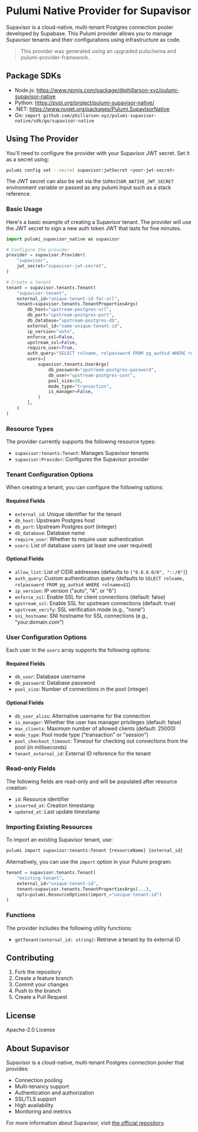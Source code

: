 # Pulumi Native Provider for Supavisor

Supavisor is a cloud-native, multi-tenant Postgres connection pooler developed by Supabase. This Pulumi provider allows you to manage Supavisor tenants and their configurations using infrastructure as code.

> This provider was generated using an upgraded pulschema and pulumi-provider-framework.

## Package SDKs

- Node.js: https://www.npmjs.com/package/@phillarson-xyz/pulumi-supavisor-native
- Python: https://pypi.org/project/pulumi-supavisor-native/
- .NET: https://www.nuget.org/packages/Pulumi.SupavisorNative
- Go: `import github.com/phillarson-xyz/pulumi-supavisor-native/sdk/go/supavisor-native`

## Using The Provider

You'll need to configure the provider with your Supavisor JWT secret. Set it as a secret using:

```bash
pulumi config set --secret supavisor:jwtSecret <your-jwt-secret>
```

The JWT secret can also be set via the `SUPAVISOR_NATIVE_JWT_SECRET` environment variable or passed as any pulumi.Input such as a stack reference.

### Basic Usage

Here's a basic example of creating a Supavisor tenant. The provider will use the JWT secret to sign a new auth token JWT that lasts for five minutes.

```python
import pulumi_supavisor_native as supavisor

# Configure the provider
provider = supavisor.Provider(
    "supavisor",
    jwt_secret="supavisor-jwt-secret",
)

# Create a tenant
tenant = supavisor.tenants.Tenant(
    "supavisor-tenant",
    external_id="unique-tenant-id-for-url",
    tenant=supavisor.tenants.TenantPropertiesArgs(
        db_host="upstream-postgres-url",
        db_port="upstream-postgres-port",
        db_database="upstream-postgres-db",
        external_id="same-unique-tenant-id",
        ip_version="auto",
        enforce_ssl=False,
        upstream_ssl=False,
        require_user=True,
        auth_query="SELECT rolname, rolpassword FROM pg_authid WHERE rolname=$1;",
        users=[
            supavisor.tenants.UserArgs(
                db_password="upstream-postgres-password",
                db_user="upstream-postgres-user",
                pool_size=20,
                mode_type="transaction",
                is_manager=False,
            )
        ],
    )
)
```

### Resource Types

The provider currently supports the following resource types:

- `supavisor:tenants:Tenant`: Manages Supavisor tenants
- `supavisor:Provider`: Configures the Supavisor provider

### Tenant Configuration Options

When creating a tenant, you can configure the following options:

#### Required Fields

- `external_id`: Unique identifier for the tenant
- `db_host`: Upstream Postgres host
- `db_port`: Upstream Postgres port (integer)
- `db_database`: Database name
- `require_user`: Whether to require user authentication
- `users`: List of database users (at least one user required)

#### Optional Fields

- `allow_list`: List of CIDR addresses (defaults to `["0.0.0.0/0", "::/0"]`)
- `auth_query`: Custom authentication query (defaults to `SELECT rolname, rolpassword FROM pg_authid WHERE rolname=$1`)
- `ip_version`: IP version ("auto", "4", or "6")
- `enforce_ssl`: Enable SSL for client connections (default: false)
- `upstream_ssl`: Enable SSL for upstream connections (default: true)
- `upstream_verify`: SSL verification mode (e.g., "none")
- `sni_hostname`: SNI hostname for SSL connections (e.g., "your.domain.com")

### User Configuration Options

Each user in the `users` array supports the following options:

#### Required Fields

- `db_user`: Database username
- `db_password`: Database password
- `pool_size`: Number of connections in the pool (integer)

#### Optional Fields

- `db_user_alias`: Alternative username for the connection
- `is_manager`: Whether the user has manager privileges (default: false)
- `max_clients`: Maximum number of allowed clients (default: 25000)
- `mode_type`: Pool mode type ("transaction" or "session")
- `pool_checkout_timeout`: Timeout for checking out connections from the pool (in milliseconds)
- `tenant_external_id`: External ID reference for the tenant

### Read-only Fields

The following fields are read-only and will be populated after resource creation:

- `id`: Resource identifier
- `inserted_at`: Creation timestamp
- `updated_at`: Last update timestamp

### Importing Existing Resources

To import an existing Supavisor tenant, use:

```bash
pulumi import supavisor:tenants:Tenant {resourceName} {external_id}
```

Alternatively, you can use the `import` option in your Pulumi program:

```python
tenant = supavisor.tenants.Tenant(
    "existing-tenant",
    external_id="unique-tenant-id",
    tenant=supavisor.tenants.TenantPropertiesArgs(...),
    opts=pulumi.ResourceOptions(import_="unique-tenant-id")
)
```

### Functions

The provider includes the following utility functions:

- `getTenant(external_id: string)`: Retrieve a tenant by its external ID

## Contributing

1. Fork the repository
2. Create a feature branch
3. Commit your changes
4. Push to the branch
5. Create a Pull Request

## License

Apache-2.0 License

## About Supavisor

Supavisor is a cloud-native, multi-tenant Postgres connection pooler that provides:

- Connection pooling
- Multi-tenancy support
- Authentication and authorization
- SSL/TLS support
- High availability
- Monitoring and metrics

For more information about Supavisor, visit [the official repository](https://github.com/supabase/supavisor).
